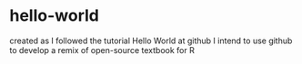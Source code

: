 # hello-world
created as I followed the tutorial Hello World at github
I intend to use github to develop a remix of open-source textbook for R
